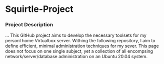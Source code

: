 # Squirtle-Project

### Project Description

... This GitHub project aims to develop the necessary toolsets for my personl home Virtualbox server. Withing the following repository, I aim to define efficient, minimal administration techniques for my sever. This page does not focus on one single subject, yet a collection of all encompsing network/server/database administration on an Ubuntu 20.04 system.
